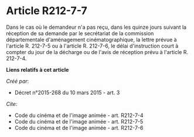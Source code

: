 # Article R212-7-7

Dans le cas où le demandeur n'a pas reçu, dans les quinze jours suivant la réception de sa demande par le secrétariat de la
commission départementale d'aménagement cinématographique, la lettre prévue à l'article R. 212-7-5 ou à l'article R. 212-7-6,
le délai d'instruction court à compter du jour de la décharge ou de l'avis de réception prévu à l'article R. 212-7-4.

**Liens relatifs à cet article**

_Créé par_:

  - Décret n°2015-268 du 10 mars 2015 - art. 3

_Cite_:

  - Code du cinéma et de l'image animée - art. R212-7-4
  - Code du cinéma et de l'image animée - art. R212-7-5
  - Code du cinéma et de l'image animée - art. R212-7-6
